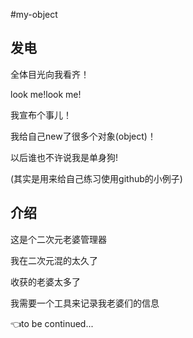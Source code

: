 #my-object


## 发电
全体目光向我看齐！

look me!look me!

我宣布个事儿！

我给自己new了很多个对象(object)！

以后谁也不许说我是单身狗!

(其实是用来给自己练习使用github的小例子)

## 介绍
这是个二次元老婆管理器

我在二次元混的太久了

收获的老婆太多了

我需要一个工具来记录我老婆们的信息

👈to be continued...
